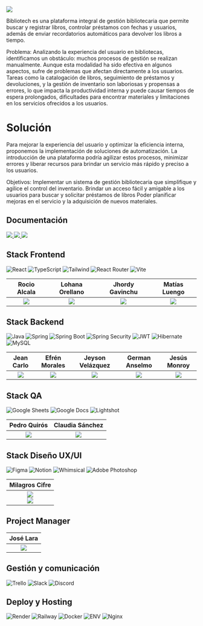  <img src="https://i.ibb.co/bFWKx6c/Bibliotech-1.png"/>

  Bibliotech es una plataforma integral de gestión bibliotecaria que permite  buscar y registrar libros, controlar préstamos con fechas y usuarios, además de enviar recordatorios automáticos para devolver los libros a tiempo.

Problema:
  Analizando la experiencia del usuario en bibliotecas, identificamos un obstáculo: muchos procesos de gestión se realizan manualmente. Aunque esta modalidad ha sido efectiva en algunos aspectos, sufre de problemas que afectan directamente a los usuarios. Tareas como la catalogación de libros, seguimiento de préstamos y devoluciones, y la gestión de inventario son laboriosas y propensas a errores, lo que impacta la productividad interna y puede causar tiempos de espera prolongados, dificultades para encontrar materiales y limitaciones en los servicios ofrecidos a los usuarios.

# Solución

  Para mejorar la experiencia del usuario y optimizar la eficiencia interna, proponemos la implementación de soluciones de automatización. La introducción de una plataforma podría agilizar estos procesos, minimizar errores y liberar recursos para brindar un servicio más rápido y preciso a los usuarios.

Objetivos:
  Implementar un sistema de gestión bibliotecaria que simplifique y agilice el control del inventario.
Brindar un acceso fácil y amigable a los usuarios para buscar y solicitar préstamos de libros
Poder planificar mejoras en el servicio y la adquisición de nuevos materiales.

## Documentación

<a href="https://docs.google.com/document/d/1sUp5d79Wj9pCMmNlVJ3CasRsjxBZpcl_KA0-kB5ck0M/edit?usp=sharing">
  <img src="https://img.shields.io/badge/-Ver%20Historias%20de%20Usuarios-4285F4?style=for-the-badge&logo=google-docs&logoColor=white"/>
</a>
<a href="https://docs.google.com/document/d/1HdavsOvJlU8eJ29ynkniEQwkwIKrznZo1_Oj-0dnyMA/edit?usp=sharing">
  <img src="https://img.shields.io/badge/-Ver%20Plan%20de%20Pruebas-4285F4?style=for-the-badge&logo=google-docs&logoColor=white"/>
</a>
<a href="https://docs.google.com/spreadsheets/d/1WwwZNct-rgo3cJoCeri07BVksg9rOFvy/edit?usp=sharing&ouid=102442372613982485496&rtpof=true&sd=true">
  <img src="https://img.shields.io/badge/-Ver%20Casos%20de%20Pruebas-34A853?style=for-the-badge&logo=google-sheets&logoColor=white"/>
</a>

## Stack Frontend

![React](https://img.shields.io/badge/-ReactJs-61DAFB?logo=react&logoColor=black&style=for-the-badge)
![TypeScript](https://img.shields.io/badge/TypeScript-3178C6.svg?style=for-the-badge&logo=TypeScript&logoColor=white)
![Tailwind](https://img.shields.io/badge/Tailwind_CSS-06B6D4?style=for-the-badge&logo=tailwind-css&logoColor=white)
![React Router](https://img.shields.io/badge/React_Router-CA4245?style=for-the-badge&logo=react-router&logoColor=white)
![Vite](https://img.shields.io/badge/Vite-646CFF?style=for-the-badge&logo=vite&logoColor=white)

| **Rocio Alcala** | **Lohana Orellano** | **Jhordy Gavinchu** | **Matías Luengo** |
| :---: | :---: | :---: | :---: |
| <a href="https://github.com/rocio-alcala"><img src="https://img.shields.io/badge/-GitHub-181717?style=flat-square&logo=github&logoColor=white"></a> | <a href="https://github.com/LohanaO"><img src="https://img.shields.io/badge/-GitHub-181717?style=flat-square&logo=github&logoColor=white"></a> | <a href="https://github.com/jhordyess"><img src="https://img.shields.io/badge/-GitHub-181717?style=flat-square&logo=github&logoColor=white"></a> | <a href="https://matiasluengo.com/"><img src="https://img.shields.io/badge/-Portfolio-181717?style=flat-square&logoColor=white"></a> |

## Stack Backend

![Java](https://img.shields.io/badge/Java-437291?style=for-the-badge&logo=OpenJDK&logoColor=white)
![Spring](https://img.shields.io/badge/Spring-6DB33F?style=for-the-badge&logo=spring&logoColor=white)
![Spring Boot](https://img.shields.io/badge/-Spring%20Boot-6DB33F?style=for-the-badge&logo=Spring%20Boot&logoColor=white)
![Spring Security](https://img.shields.io/badge/-Spring%20Security-6DB33F?style=for-the-badge&logo=Spring%20Security&logoColor=white)
![JWT](https://img.shields.io/badge/JWT-black?style=for-the-badge&logo=JSON%20web%20tokens)
![Hibernate](https://img.shields.io/badge/Hibernate-59666C?style=for-the-badge&logo=Hibernate&logoColor=white)
![MySQL](https://img.shields.io/badge/-MySQL-4479A1?style=for-the-badge&logo=MySQL&logoColor=white)

| **Jean Carlo** | **Efrén Morales** | **Jeyson Velázquez** | **German Anselmo** | **Jesús Monroy** |
| :---: | :---: | :---: | :---: | :---: |
| <a href="https://github.com/jeancarlo98"><img src="https://img.shields.io/badge/-GitHub-181717?style=flat-square&logo=github&logoColor=white"></a> | <a href=""><img src="https://img.shields.io/badge/-GitHub-181717?style=flat-square&logo=github&logoColor=white"></a> | <a href="https://github.com/jeysonvelas"><img src="https://img.shields.io/badge/-GitHub-181717?style=flat-square&logo=github&logoColor=white"></a> | <a href=""><img src="https://img.shields.io/badge/-GitHub-181717?style=flat-square&logo=github&logoColor=white"></a> | <a href="https://github.com/jdmonroyg"><img src="https://img.shields.io/badge/-GitHub-181717?style=flat-square&logo=github&logoColor=white"></a> |

## Stack QA

![Google Sheets](https://img.shields.io/badge/Google%20Sheets-34A853?style=for-the-badge&logo=google-sheets&logoColor=white)
![Google Docs](https://img.shields.io/badge/Google%20Docs-4285F4?style=for-the-badge&logo=google-docs&logoColor=white)
![Lightshot](https://img.shields.io/badge/Lightshot-purple?style=for-the-badge)

| **Pedro Quirós** | **Claudia Sánchez** |
| :---: | :---: |
| <a href="https://www.linkedin.com/in/pedroquiros/"><img src="https://img.shields.io/badge/-LinkedIn-0A66C2?style=flat-square&logo=linkedin&logoColor=white"></a> | <a href="https://www.linkedin.com/in/claudia-rita-s%C3%A1nchez-9b021876/"><img src="https://img.shields.io/badge/-LinkedIn-0A66C2?style=flat-square&logo=linkedin&logoColor=white"></a> |

## Stack Diseño UX/UI

![Figma](https://img.shields.io/badge/Figma-F24E1E?style=for-the-badge&logo=figma&logoColor=white)
![Notion](https://img.shields.io/badge/Notion-black?style=for-the-badge&logo=notion&logoColor=white)
![Whimsical](https://img.shields.io/badge/Whimsical-purple?style=for-the-badge&logo=whimsical&logoColor=white)
![Adobe Photoshop](https://img.shields.io/badge/Adobe%20Photoshop-31A8FF?style=for-the-badge&logo=adobe%20photoshop&logoColor=white)

| **Milagros Cifre** |
| :---: |
| <a href="https://www.behance.net/milagroscifre"><img src="https://img.shields.io/badge/-Behance-1769FF?style=flat-square&logo=behance&logoColor=white"></a><br/><a href="https://www.linkedin.com/in/milagros-mar%C3%ADa-cifre-/"> <img src="https://img.shields.io/badge/-LinkedIn-0A66C2?style=flat-square&logo=linkedin&logoColor=white"></a>|

## Project Manager  

| **José Lara** |
| :---: |
| <a href=""><img src="https://img.shields.io/badge/-LinkedIn-0A66C2?style=flat-square&logo=linkedin&logoColor=white"></a> |

## Gestión y comunicación

![Trello](https://img.shields.io/badge/Trello-0052CC?style=for-the-badge&logo=trello&logoColor=white)
![Slack](https://img.shields.io/badge/Slack-4A154B?style=for-the-badge&logo=slack&logoColor=white)
![Discord](https://img.shields.io/badge/Discord-5865F2?style=for-the-badge&logo=discord&logoColor=white)

## Deploy y Hosting

![Render](https://img.shields.io/badge/Render-46E3B7?style=for-the-badge&logo=render&logoColor=white)
![Railway](https://img.shields.io/badge/Railway-0B0D0E?style=for-the-badge&logo=railway&logoColor=white)
![Docker](https://img.shields.io/badge/Docker-2496ED?style=for-the-badge&logo=docker&logoColor=white)
![ENV](https://img.shields.io/badge/.ENV-ECD53F?style=for-the-badge&logo=.env&logoColor=black)
![Nginx](https://img.shields.io/badge/NGINX-009639?style=for-the-badge&logo=nginx&logoColor=white)
